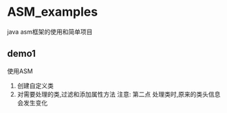 # ASM_examples
java asm框架的使用和简单项目
## demo1
使用ASM 
1. 创建自定义类
2. 对需要处理的类,过滤和添加属性方法 
注意: 第二点 处理类时,原来的类头信息会发生变化
